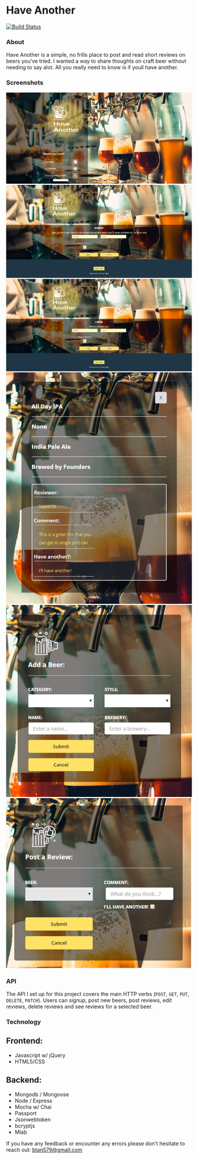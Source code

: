 # Have Another  
[![Build Status](https://travis-ci.org/Btan579/HaveAnother.svg?branch=master)](https://travis-ci.org/Btan579/HaveAnother)

### About

Have Another is a simple, no frills place to post and read short reviews on beers you've tried. I wanted a way to share thoughts on craft beer without needing to say alot. All you really need to know is if youll have another. 

### Screenshots

![alt text](./have-another-github-screenshots/main-page.png "Home Page")
![alt text](./have-another-github-screenshots/sign-up-page.png "Sign up")
![alt text](./have-another-github-screenshots/login-page.png "Login")
![alt text](./have-another-github-screenshots/display-reviews.png "Reviews displayed by beer")
![alt text](./have-another-github-screenshots/add-beer.png "Add a new beer")
![alt text](./have-another-github-screenshots/post-review.png "Post a new review")

### API

The API I set up for this project covers the main HTTP verbs (`POST`, `GET`, `PUT`, `DELETE`, `PATCH`).  Users can signup, post new beers, post reviews, edit reviews, delete reviews and see reviews for a selected beer.
### Technology

## Frontend:
+ Javascript w/ jQuery
+ HTML5/CSS

## Backend:
+ Mongodb / Mongoose
+ Node / Express
+ Mocha w/ Chai
+ Passport
+ Jsonwebtoken
+ bcryptjs
+ Mlab


If you have any feedback or encounter any errors please don't hesitate to reach out: btan579@gmail.com
